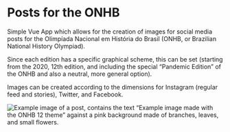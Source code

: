 # Posts for the ONHB

Simple Vue App which allows for the creation of images for social media posts for the Olimpíada Nacional em História do Brasil (ONHB, or Brazilian National History Olympiad). 

Since each edition has a specific graphical scheme, this can be set (starting from the 2020, 12th edition, and including the special “Pandemic Edition” of the ONHB and also a neutral, more general option).

Images can be created according to the dimensions for Instagram (regular feed and stories), Twitter, and Facebook.

![Example image of a post, contains the text “Example image made with the ONHB 12 theme” against a pink background made of branches, leaves, and small flowers.](https://github.com/caluap/onhb-posts/blob/master/post-2021-03-19-11%C2%B738.jpg?raw=true)
